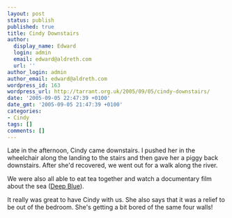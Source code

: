 ```yaml
---
layout: post
status: publish
published: true
title: Cindy Downstairs
author:
  display_name: Edward
  login: admin
  email: edward@aldreth.com
  url: ''
author_login: admin
author_email: edward@aldreth.com
wordpress_id: 163
wordpress_url: http://tarrant.org.uk/2005/09/05/cindy-downstairs/
date: '2005-09-05 22:47:39 +0100'
date_gmt: '2005-09-05 21:47:39 +0100'
categories:
- Cindy
tags: []
comments: []
---
```

<p>Late in the afternoon, Cindy came downstairs.  I pushed her in the wheelchair along the landing to the stairs and then gave her a piggy back downstairs.  After she'd recovered, we went out for a walk along the river.</p>
<p>We were also all able to eat tea together and watch a documentary film about the sea (<a href="http://www.deepbluethemovie.com/main.html">Deep Blue</a>).</p>
<p>It really was great to have Cindy with us.  She also says that it was a relief to be out of the bedroom.  She's getting a bit bored of the same four walls!</p>
